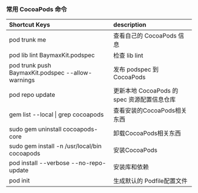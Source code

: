### 常用 CocoaPods 命令

| Shortcut Keys | description |
| :--------- | :---------- |
| pod trunk me |  查看自己的 CocoaPods 信息  |
| pod lib lint BaymaxKit.podspec | 检查 lib lint |
| pod trunk push BaymaxKit.podspec --allow-warnings| 发布 podspec 到 CocoaPods|
| pod repo update | 更新本地  CocoaPods 的 spec 资源配置信息仓库|
| gem list --local \| grep cocoapods  | 查看安装的CocoaPods相关东西 |
| sudo gem uninstall cocoapods-core  | 卸载CocoaPods相关东西 |
| sudo gem install -n /usr/local/bin cocoapods  | 安装CocoaPods |
| pod install --verbose --no-repo-update | 安装库和依赖 |
| pod init  | 生成默认的 Podfile配置文件 |

     